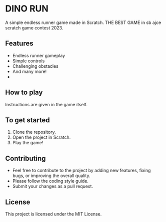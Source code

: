 # DINO RUN

A simple endless runner game made in Scratch. THE BEST GAME in sb ajce scratch game contest 2023.

## Features

* Endless runner gameplay
* Simple controls
* Challenging obstacles
* And many more!
* 
## How to play

Instructions are given in the game itself.

## To get started

1. Clone the repository.
2. Open the project in Scratch.
3. Play the game!

## Contributing

* Feel free to contribute to the project by adding new features, fixing bugs, or improving the overall quality.
* Please follow the coding style guide.
* Submit your changes as a pull request.

## License

This project is licensed under the MIT License.
